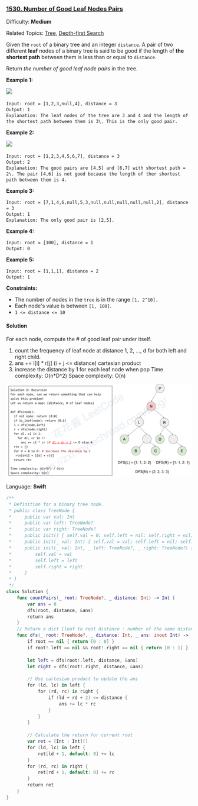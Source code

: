 ### [1530\. Number of Good Leaf Nodes Pairs](https://leetcode.com/problems/number-of-good-leaf-nodes-pairs/)

Difficulty: **Medium**  

Related Topics: [Tree](https://leetcode.com/tag/tree/), [Depth-first Search](https://leetcode.com/tag/depth-first-search/)


Given the `root` of a binary tree and an integer `distance`. A pair of two different **leaf** nodes of a binary tree is said to be good if the length of **the shortest path** between them is less than or equal to `distance`.

Return _the number of good leaf node pairs_ in the tree.

**Example 1:**

![](https://assets.leetcode.com/uploads/2020/07/09/e1.jpg)

```
Input: root = [1,2,3,null,4], distance = 3
Output: 1
Explanation: The leaf nodes of the tree are 3 and 4 and the length of the shortest path between them is 3\. This is the only good pair.
```

**Example 2:**

![](https://assets.leetcode.com/uploads/2020/07/09/e2.jpg)

```
Input: root = [1,2,3,4,5,6,7], distance = 3
Output: 2
Explanation: The good pairs are [4,5] and [6,7] with shortest path = 2\. The pair [4,6] is not good because the length of ther shortest path between them is 4.
```

**Example 3:**

```
Input: root = [7,1,4,6,null,5,3,null,null,null,null,null,2], distance = 3
Output: 1
Explanation: The only good pair is [2,5].
```

**Example 4:**

```
Input: root = [100], distance = 1
Output: 0
```

**Example 5:**

```
Input: root = [1,1,1], distance = 2
Output: 1
```

**Constraints:**

*   The number of nodes in the `tree` is in the range `[1, 2^10].`
*   Each node's value is between `[1, 100]`.
*   `1 <= distance <= 10`


#### Solution

For each node, compute the # of good leaf pair under itself.
1. count the frequency of leaf node at distance 1, 2, …, d for both left and right child.
2. ans += l[i] * r[j] (i + j <= distance) cartesian product
3. increase the distance by 1 for each leaf node when pop
Time complexity: O(n*D^2)
Space complexity: O(n)

![](1530.png)

Language: **Swift**

```swift
/**
 * Definition for a binary tree node.
 * public class TreeNode {
 *     public var val: Int
 *     public var left: TreeNode?
 *     public var right: TreeNode?
 *     public init() { self.val = 0; self.left = nil; self.right = nil; }
 *     public init(_ val: Int) { self.val = val; self.left = nil; self.right = nil; }
 *     public init(_ val: Int, _ left: TreeNode?, _ right: TreeNode?) {
 *         self.val = val
 *         self.left = left
 *         self.right = right
 *     }
 * }
 */
class Solution {
    func countPairs(_ root: TreeNode?, _ distance: Int) -> Int {
        var ans = 0
        dfs(root, distance, &ans)
        return ans
    }
    // Return a dict [leaf to root distance : number of the same distance]
    func dfs(_ root: TreeNode?, _ distance: Int, _ ans: inout Int) -> [Int : Int] {
        if root == nil { return [0 : 0] }
        if root!.left == nil && root!.right == nil { return [0 : 1] }
        
        let left = dfs(root!.left, distance, &ans)
        let right = dfs(root!.right, distance, &ans)
        
        // Use cartesian product to update the ans
        for (ld, lc) in left {
            for (rd, rc) in right {
                if (ld + rd + 2) <= distance {
                    ans += lc * rc
                }
            }
        }
        
        // Calculate the return for current root
        var ret = [Int : Int]()
        for (ld, lc) in left {
            ret[ld + 1, default: 0] += lc
        }
        for (rd, rc) in right {
            ret[rd + 1, default: 0] += rc
        }
        return ret
    }
}
```
